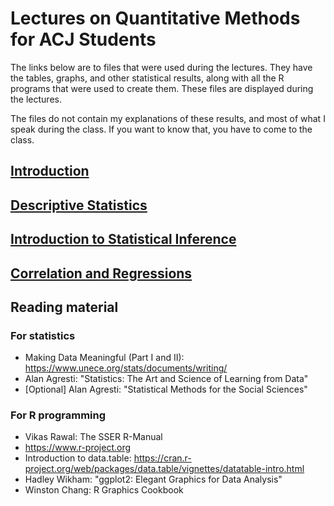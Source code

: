 # Lectures on Quantitative Methods for ACJ Students

The links below are to files that were used during the lectures. They have the tables, graphs, and other statistical results, along with all the R programs that were used to create them. These files are displayed during the lectures.

The files do not contain my explanations of these results, and most of what I speak during the class. If you want to know that, you have to come to the class.

## [Introduction](../master/index.org)
## [Descriptive Statistics](../master/descriptive-statistics.org)
## [Introduction to Statistical Inference](../master/statistical-inference.org)
## [Correlation and Regressions](../master/associations.org)

## Reading material

### For statistics

+ Making Data Meaningful (Part I and II): https://www.unece.org/stats/documents/writing/
+ Alan Agresti: "Statistics: The Art and Science of Learning from Data"
+ [Optional] Alan Agresti: "Statistical Methods for the Social Sciences"

### For R programming

+ Vikas Rawal: The SSER R-Manual
+ https://www.r-project.org
+ Introduction to data.table: https://cran.r-project.org/web/packages/data.table/vignettes/datatable-intro.html
+ Hadley Wikham: "ggplot2: Elegant Graphics for Data Analysis"
+ Winston Chang: R Graphics Cookbook

